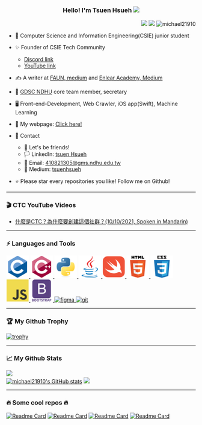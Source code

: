 <h3 align="center">Hello! I'm Tsuen Hsueh <img src="https://raw.githubusercontent.com/MartinHeinz/MartinHeinz/master/wave.gif" width="25px"></h3>  
  
<p align="right">
    <img src="https://img.shields.io/github/followers/michael21910?label=Follow&color=694635&style=flat" />
    <img src="https://img.shields.io/github/stars/michael21910?style=social&color=694635&style=flat" />
    <img src="https://komarev.com/ghpvc/?username=michael21910&label=Profile%20views&color=694635&style=flat" alt="michael21910" />
</p>
  
* :100: Computer Science and Information Engineering(CSIE) junior student  
  
* :sparkles: Founder of CSIE Tech Community
    * [Discord link](https://discord.gg/bNguPCAZgC)
    * [YouTube link](https://www.youtube.com/channel/UCMysouutDV0l5xjiMCkA-Zg)
  
* :writing_hand: A writer at [FAUN, medium](https://faun.pub/) and [Enlear Academy, Medium](https://enlear.academy/)  
  
* :speech_balloon: [GDSC NDHU](https://gdsc.community.dev/national-dong-hwa-university-hualien-university-of-education/) core team member, secretary  
  
* :desktop_computer: Front-end-Development, Web Crawler, iOS app(Swift), Machine Learning  
  
* :triangular_flag_on_post: My webpage: [Click here!](https://michael21910.github.io/index.html)  
  
* :handshake: Contact
  * :white_heart: Let's be friends!  
  * :white_flag: LinkedIn: [tsuen Hsueh](https://www.linkedin.com/in/tsuenhsueh/)  
  * :e-mail: Email: 410821305@gms.ndhu.edu.tw  
  * :white_flower: Medium: [tsuenhsueh](https://tsuenhsueh.medium.com/)  
  
* :star: Please star every repositories you like! Follow me on Github!    
  
---

### :clapper: CTC YouTube Videos 
* [什麼是CTC？為什麼要創建這個社群？(10/10/2021, Spoken in Mandarin)](https://www.youtube.com/watch?v=MdMkS_KpqfU)
  
---
  
### :zap: Languages and Tools
<p align="left">
    <a href="https://www.cprogramming.com/" target="_blank">
        <img src="https://raw.githubusercontent.com/devicons/devicon/master/icons/c/c-original.svg" alt="c" width="60" height="60"/>
    </a>
    <a href="https://www.w3schools.com/cpp/" target="_blank">
        <img src="https://raw.githubusercontent.com/devicons/devicon/master/icons/cplusplus/cplusplus-original.svg" alt="cplusplus" width="60" height="60"/>
    </a>
    <a href="https://www.python.org" target="_blank">
        <img src="https://raw.githubusercontent.com/devicons/devicon/master/icons/python/python-original.svg" alt="python" width="60" height="60"/>
    </a>
    <a href="https://www.java.com" target="_blank">
        <img src="https://raw.githubusercontent.com/devicons/devicon/master/icons/java/java-original.svg" alt="java" width="60" height="60"/>
    </a>
    <a href="https://developer.apple.com/swift/" target="_blank">
        <img src="https://raw.githubusercontent.com/devicons/devicon/master/icons/swift/swift-original.svg" alt="swift" width="60" height="60"/>
    </a>
    <a href="https://www.w3.org/html/" target="_blank">
        <img src="https://raw.githubusercontent.com/devicons/devicon/master/icons/html5/html5-original-wordmark.svg" alt="html5" width="60" height="60"/>
    </a>
    <a href="https://www.w3schools.com/css/" target="_blank">
        <img src="https://raw.githubusercontent.com/devicons/devicon/master/icons/css3/css3-original-wordmark.svg" alt="css3" width="60" height="60"/>
    </a>
    <a href="https://developer.mozilla.org/en-US/docs/Web/JavaScript" target="_blank">
        <img src="https://raw.githubusercontent.com/devicons/devicon/master/icons/javascript/javascript-original.svg" alt="javascript" width="60" height="60"/>
    </a>
    <a href="https://getbootstrap.com" target="_blank">
        <img src="https://raw.githubusercontent.com/devicons/devicon/master/icons/bootstrap/bootstrap-plain-wordmark.svg" alt="bootstrap" width="60" height="60"/>
    </a>
    <a href="https://www.figma.com/" target="_blank">
        <img src="https://www.vectorlogo.zone/logos/figma/figma-icon.svg" alt="figma" width="60" height="60"/>
    </a>
    <a href="https://git-scm.com/" target="_blank">
        <img src="https://www.vectorlogo.zone/logos/git-scm/git-scm-icon.svg" alt="git" width="60" height="60"/>
    </a>
</p>
  
---
  
### :trophy: My Github Trophy
[![trophy](https://github-profile-trophy.vercel.app/?username=michael21910&theme=monokai&column=7)](https://github.com/ryo-ma/github-profile-trophy)
  
---
  
### :chart_with_upwards_trend: My Github Stats  
![](https://github-readme-stats.vercel.app/api/top-langs/?username=michael21910&hide=html,jupyter%20notebook&layout=compact&theme=omni)  
[![michael21910's GitHub stats](https://github-readme-stats.vercel.app/api?username=michael21910&theme=omni)](https://github.com/anuraghazra/github-readme-stats)
![](https://github-profile-summary-cards.vercel.app/api/cards/profile-details?username=michael21910&theme=monokai)
  
---
  
### :fire: Some cool repos :fire:
[![Readme Card](https://github-readme-stats.vercel.app/api/pin/?username=michael21910&repo=js-sort-visualization&theme=nightowl)](https://github.com/michael21910/js-sort-visualization)
[![Readme Card](https://github-readme-stats.vercel.app/api/pin/?username=michael21910&repo=swift-random-photo-generator&theme=nightowl)](https://github.com/michael21910/swift-random-photo-generator)
[![Readme Card](https://github-readme-stats.vercel.app/api/pin/?username=michael21910&repo=auto-receipt-check&theme=nightowl)](https://github.com/michael21910/auto-receipt-check)
[![Readme Card](https://github-readme-stats.vercel.app/api/pin/?username=michael21910&repo=dynamic-programming&theme=nightowl)](https://github.com/michael21910/dynamic-programming)
  
